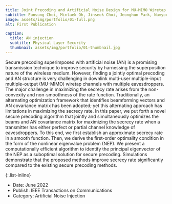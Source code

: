 ```yaml
---
title: Joint Precoding and Artificial Noise Design for MU-MIMO Wiretap Channels
subtitle: Eunsung Choi, Mintaek Oh, Jinseok Choi, Jeonghun Park, Namyoon Lee, and Naofal Al-Dhahir
image: assets/img/portfolio/01-full.png
alt: First Publication

caption:
  title: AN injection
  subtitle: Physical Layer Security
  thumbnail: assets/img/portfolio/01-thumbnail.jpg
---
```

 Secure precoding superimposed  with artificial noise (AN) is a promising transmission technique to improve security by harnessing the superposition nature of the wireless medium. However, finding a jointly optimal precoding and AN structure is very challenging in downlink multi-user multiple-input  multiple-output (MU-MIMO) wiretap channels with multiple eavesdroppers. The major challenge in maximizing the secrecy rate arises from the non-convexity and non-smoothness of the rate function. Traditionally, an alternating optimization framework that identifies beamforming vectors and AN covariance matrix has been adopted; yet this alternating approach has  limitations in maximizing the secrecy rate. In this paper, we put forth a novel secure precoding algorithm that jointly and simultaneously optimizes the beams and AN covariance matrix for maximizing the secrecy rate when a transmitter has either perfect or partial channel knowledge of eavesdroppers. To this end, we first establish an approximate secrecy rate in a smooth function. Then, we derive the first-order optimality condition in the form of the nonlinear eigenvalue problem (NEP). We present a computationally efficient algorithm to identify the principal eigenvector of the NEP as a suboptimal solution for secure precoding. Simulations demonstrate that the proposed methods improve secrecy rate significantly compared to the existing secure precoding methods. 

{:.list-inline}
- Date: June 2022
- Publish: IEEE Transactions on Communications
- Category: Artificial Noise Injection


